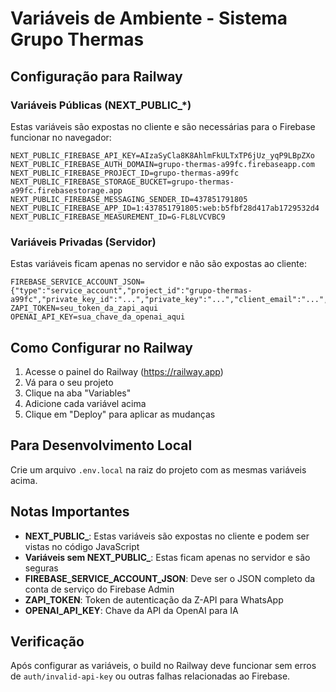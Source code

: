 # Variáveis de Ambiente - Sistema Grupo Thermas

## Configuração para Railway

### Variáveis Públicas (NEXT_PUBLIC_*)

Estas variáveis são expostas no cliente e são necessárias para o Firebase funcionar no navegador:

```
NEXT_PUBLIC_FIREBASE_API_KEY=AIzaSyCla8K8AhlmFkULTxTP6jUz_yqP9LBpZXo
NEXT_PUBLIC_FIREBASE_AUTH_DOMAIN=grupo-thermas-a99fc.firebaseapp.com
NEXT_PUBLIC_FIREBASE_PROJECT_ID=grupo-thermas-a99fc
NEXT_PUBLIC_FIREBASE_STORAGE_BUCKET=grupo-thermas-a99fc.firebasestorage.app
NEXT_PUBLIC_FIREBASE_MESSAGING_SENDER_ID=437851791805
NEXT_PUBLIC_FIREBASE_APP_ID=1:437851791805:web:b5fbf28d417ab1729532d4
NEXT_PUBLIC_FIREBASE_MEASUREMENT_ID=G-FL8LVCVBC9
```

### Variáveis Privadas (Servidor)

Estas variáveis ficam apenas no servidor e não são expostas ao cliente:

```
FIREBASE_SERVICE_ACCOUNT_JSON={"type":"service_account","project_id":"grupo-thermas-a99fc","private_key_id":"...","private_key":"...","client_email":"...","client_id":"...","auth_uri":"https://accounts.google.com/o/oauth2/auth","token_uri":"https://oauth2.googleapis.com/token","auth_provider_x509_cert_url":"https://www.googleapis.com/oauth2/v1/certs","client_x509_cert_url":"..."}
ZAPI_TOKEN=seu_token_da_zapi_aqui
OPENAI_API_KEY=sua_chave_da_openai_aqui
```

## Como Configurar no Railway

1. Acesse o painel do Railway (https://railway.app)
2. Vá para o seu projeto
3. Clique na aba "Variables"
4. Adicione cada variável acima
5. Clique em "Deploy" para aplicar as mudanças

## Para Desenvolvimento Local

Crie um arquivo `.env.local` na raiz do projeto com as mesmas variáveis acima.

## Notas Importantes

- **NEXT_PUBLIC_**: Estas variáveis são expostas no cliente e podem ser vistas no código JavaScript
- **Variáveis sem NEXT_PUBLIC_**: Estas ficam apenas no servidor e são seguras
- **FIREBASE_SERVICE_ACCOUNT_JSON**: Deve ser o JSON completo da conta de serviço do Firebase Admin
- **ZAPI_TOKEN**: Token de autenticação da Z-API para WhatsApp
- **OPENAI_API_KEY**: Chave da API da OpenAI para IA

## Verificação

Após configurar as variáveis, o build no Railway deve funcionar sem erros de `auth/invalid-api-key` ou outras falhas relacionadas ao Firebase. 